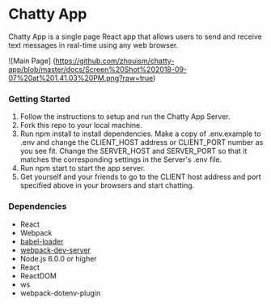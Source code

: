 Chatty App
=====================
Chatty App is a single page React app that allows users to send and receive text messages in real-time using any web browser.

![Main Page] (https://github.com/zhouism/chatty-app/blob/master/docs/Screen%20Shot%202018-09-07%20at%201.41.03%20PM.png?raw=true)
### Getting Started
1. Follow the instructions to setup and run the Chatty App Server.
2. Fork this repo to your local machine.
3. Run npm install to install dependencies.
Make a copy of .env.example to .env and change the CLIENT_HOST address or CLIENT_PORT number as you see fit. Change the SERVER_HOST and SERVER_PORT so that it matches the corresponding settings in the Server's .env file.
4. Run npm start to start the app server.
5. Get yourself and your friends to go to the CLIENT host address and port specified above in your browsers and start chatting.

### Dependencies

* React
* Webpack
* [babel-loader](https://github.com/babel/babel-loader)
* [webpack-dev-server](https://github.com/webpack/webpack-dev-server)
* Node.js 6.0.0 or higher
* React
* ReactDOM
* ws
* webpack-dotenv-plugin
